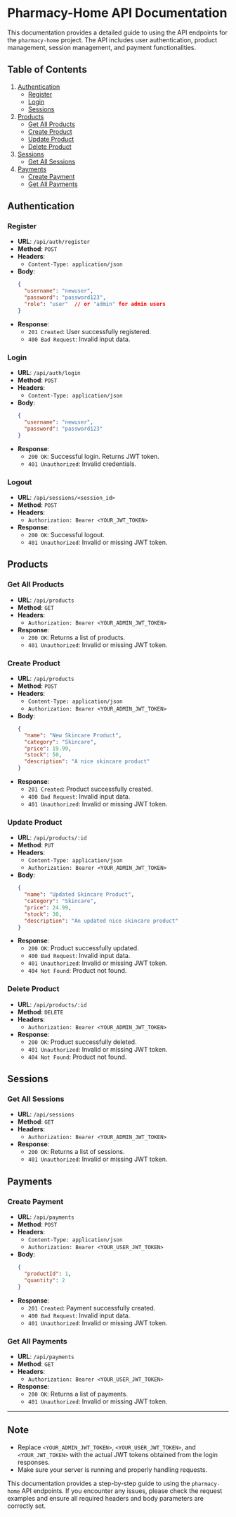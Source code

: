 # Pharmacy-Home API Documentation

This documentation provides a detailed guide to using the API endpoints for the `pharmacy-home` project. The API includes user authentication, product management, session management, and payment functionalities.

## Table of Contents

1. [Authentication](#authentication)
    - [Register](#register)
    - [Login](#login)
    - [Sessions](#Sessions)
2. [Products](#products)
    - [Get All Products](#get-all-products)
    - [Create Product](#create-product)
    - [Update Product](#update-product)
    - [Delete Product](#delete-product)
3. [Sessions](#sessions)
    - [Get All Sessions](#get-all-sessions)
4. [Payments](#payments)
    - [Create Payment](#create-payment)
    - [Get All Payments](#get-all-payments)

## Authentication

### Register

- **URL**: `/api/auth/register`
- **Method**: `POST`
- **Headers**: 
  - `Content-Type: application/json`
- **Body**:
    ```json
    {
      "username": "newuser",
      "password": "password123",
      "role": "user"  // or "admin" for admin users
    }
    ```
- **Response**:
    - `201 Created`: User successfully registered.
    - `400 Bad Request`: Invalid input data.

### Login

- **URL**: `/api/auth/login`
- **Method**: `POST`
- **Headers**: 
  - `Content-Type: application/json`
- **Body**:
    ```json
    {
      "username": "newuser",
      "password": "password123"
    }
    ```
- **Response**:
    - `200 OK`: Successful login. Returns JWT token.
    - `401 Unauthorized`: Invalid credentials.

### Logout

- **URL**: `/api/sessions/<session_id>`
- **Method**: `POST`
- **Headers**: 
  - `Authorization: Bearer <YOUR_JWT_TOKEN>`
- **Response**:
    - `200 OK`: Successful logout.
    - `401 Unauthorized`: Invalid or missing JWT token.

## Products

### Get All Products

- **URL**: `/api/products`
- **Method**: `GET`
- **Headers**: 
  - `Authorization: Bearer <YOUR_ADMIN_JWT_TOKEN>`
- **Response**:
    - `200 OK`: Returns a list of products.
    - `401 Unauthorized`: Invalid or missing JWT token.

### Create Product

- **URL**: `/api/products`
- **Method**: `POST`
- **Headers**: 
  - `Content-Type: application/json`
  - `Authorization: Bearer <YOUR_ADMIN_JWT_TOKEN>`
- **Body**:
    ```json
    {
      "name": "New Skincare Product",
      "category": "Skincare",
      "price": 19.99,
      "stock": 50,
      "description": "A nice skincare product"
    }
    ```
- **Response**:
    - `201 Created`: Product successfully created.
    - `400 Bad Request`: Invalid input data.
    - `401 Unauthorized`: Invalid or missing JWT token.

### Update Product

- **URL**: `/api/products/:id`
- **Method**: `PUT`
- **Headers**: 
  - `Content-Type: application/json`
  - `Authorization: Bearer <YOUR_ADMIN_JWT_TOKEN>`
- **Body**:
    ```json
    {
      "name": "Updated Skincare Product",
      "category": "Skincare",
      "price": 24.99,
      "stock": 30,
      "description": "An updated nice skincare product"
    }
    ```
- **Response**:
    - `200 OK`: Product successfully updated.
    - `400 Bad Request`: Invalid input data.
    - `401 Unauthorized`: Invalid or missing JWT token.
    - `404 Not Found`: Product not found.

### Delete Product

- **URL**: `/api/products/:id`
- **Method**: `DELETE`
- **Headers**: 
  - `Authorization: Bearer <YOUR_ADMIN_JWT_TOKEN>`
- **Response**:
    - `200 OK`: Product successfully deleted.
    - `401 Unauthorized`: Invalid or missing JWT token.
    - `404 Not Found`: Product not found.

## Sessions

### Get All Sessions

- **URL**: `/api/sessions`
- **Method**: `GET`
- **Headers**: 
  - `Authorization: Bearer <YOUR_ADMIN_JWT_TOKEN>`
- **Response**:
    - `200 OK`: Returns a list of sessions.
    - `401 Unauthorized`: Invalid or missing JWT token.

## Payments

### Create Payment

- **URL**: `/api/payments`
- **Method**: `POST`
- **Headers**: 
  - `Content-Type: application/json`
  - `Authorization: Bearer <YOUR_USER_JWT_TOKEN>`
- **Body**:
    ```json
    {
      "productId": 1,
      "quantity": 2
    }
    ```
- **Response**:
    - `201 Created`: Payment successfully created.
    - `400 Bad Request`: Invalid input data.
    - `401 Unauthorized`: Invalid or missing JWT token.

### Get All Payments

- **URL**: `/api/payments`
- **Method**: `GET`
- **Headers**: 
  - `Authorization: Bearer <YOUR_USER_JWT_TOKEN>`
- **Response**:
    - `200 OK`: Returns a list of payments.
    - `401 Unauthorized`: Invalid or missing JWT token.

---

## Note

- Replace `<YOUR_ADMIN_JWT_TOKEN>`, `<YOUR_USER_JWT_TOKEN>`, and `<YOUR_JWT_TOKEN>` with the actual JWT tokens obtained from the login responses.
- Make sure your server is running and properly handling requests.

This documentation provides a step-by-step guide to using the `pharmacy-home` API endpoints. If you encounter any issues, please check the request examples and ensure all required headers and body parameters are correctly set.
